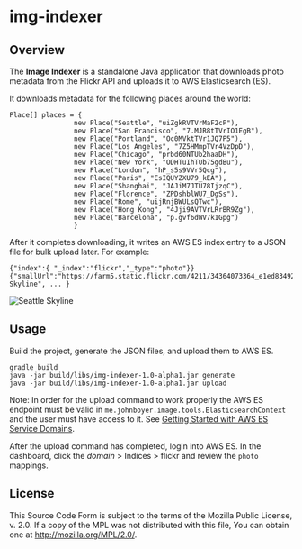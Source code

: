 # img-indexer

## Overview
The **Image Indexer** is a standalone Java application that downloads photo metadata from the Flickr API and uploads it to AWS Elasticsearch (ES). 

It downloads metadata for the following places around the world:

	Place[] places = { 
				    new Place("Seattle", "uiZgkRVTVrMaF2cP"), 
				    new Place("San Francisco", "7.MJR8tTVrIO1EgB"),
				    new Place("Portland", "Oc0MVktTVr1JQ7P5"),
				    new Place("Los Angeles", "7Z5HMmpTVr4VzDpD"),
				    new Place("Chicago", "prbd60NTUb2haaDH"),
				    new Place("New York", "ODHTuIhTUb75gdBu"),
				    new Place("London", "hP_s5s9VVr5Qcg"),
				    new Place("Paris", "EsIQUYZXU79_kEA"),
				    new Place("Shanghai", "JAJiM7JTU78IjzqC"),
				    new Place("Florence", "ZPDshblWU7_DgSs"),
				    new Place("Rome", "uijRnjBWULsQTwc"),
				    new Place("Hong Kong", "4Jji9AVTVrLRrBR9Zg"),
				    new Place("Barcelona", "p.gvf6dWV7k1Gpg")
				    }
				    
After it completes downloading, it writes an AWS ES index entry to a JSON file for bulk upload later. For example:

	{"index":{ "_index":"flickr","_type":"photo"}}
	{"smallUrl":"https://farm5.static.flickr.com/4211/34364073364_e1ed834920_n.jpg","title":"Seattle 	Skyline", ... }

![Seattle Skyline](https://farm5.static.flickr.com/4211/34364073364_e1ed834920_n.jpg)

## Usage
Build the project, generate the JSON files, and upload them to AWS ES.

	gradle build
	java -jar build/libs/img-indexer-1.0-alpha1.jar generate
	java -jar build/libs/img-indexer-1.0-alpha1.jar upload
	
Note: In order for the upload command to work properly the AWS ES endpoint must be valid in `me.johnboyer.image.tools.ElasticsearchContext` and the user must have access to it. See [Getting Started with AWS ES Service Domains](http://docs.aws.amazon.com/elasticsearch-service/latest/developerguide/es-gsg-configure-access.html).

After the upload command has completed, login into AWS ES. In the dashboard, click the *domain* > Indices > flickr and review the `photo` mappings.

## License
This Source Code Form is subject to the terms of the Mozilla Public License, v. 2.0. If a copy of the MPL was not distributed with this file, You can obtain one at http://mozilla.org/MPL/2.0/.